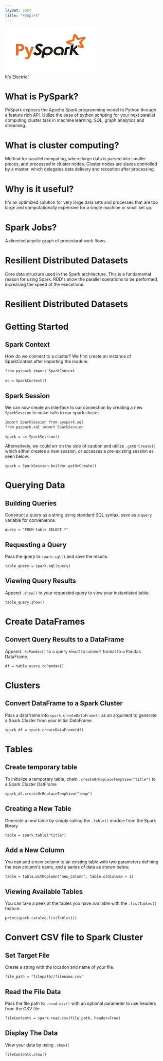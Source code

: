 ```yaml
---
layout: post
title: "PySpark"
---
```

<img src="/Images/PySpark/PySpark_title.jpg" class="inline"/><br>
It's Electric!

# What is PySpark?
PySpark exposes the Apache Spark programming model to Python through a feature rich API. Utilize the ease of python scripting for your 
next parallel computing cluster task in machine learning, SQL, graph analytics and streaming.

# What is cluster computing?
Method for parallel computing, where large data is parsed into smaller pieces, and processed in cluster nodes. 
Cluster nodes are slaves controlled by a master, which delegates data delivery and reception after processing.

# Why is it useful?
It's an optimized solution for very large data sets and processes that are too large and computationally expensive for a single machine or small set up.

# Spark Jobs?    
A directed acyclic graph of procedural work flows. 

# Resilient Distributed Datasets
Core data structure used in the Spark architecture. This is a fundamental reason for using Spark. RDD's allow the parallel operations to be performed, increasing the speed of the executions. 

# Resilient Distributed Datasets

# Getting Started

## Spark Context
How do we connect to a cluster? We first create an instance of SparkContext after importing the module.

```Python3
from pyspark import SparkContext

sc = SparkContext()
```

## Spark Session

We can now create an interface to our connection by creating a new `SparkSession` to make calls to our spark cluster.

```Python3
Import SparkSession from pyspark.sql
from pyspark.sql import SparkSession

spark = sc.SparkSession() 
```

Alternatively, we could err on the side of caution and utilize `.getOrCreate()` which either creates a new session, or accesses
a pre-existing session as seen below.

```Python3
spark = SparkSession.builder.getOrCreate()
```

# Querying Data

## Building Queries

Construct a query as a string using standard SQL syntax, save as a `query` variable for convenience.
```Python3
query = "FROM table SELECT *"
```

## Requesting a Query
Pass the query to `spark.sql()` and save the results.

```Python3
table_query = spark.sql(query)
```

## Viewing Query Results
Append `.show()` to your requested query to view your instantiated table.

```Python3
table_query.show()
```

# Create DataFrames

## Convert Query Results to a DataFrame
Append `.toPandas()` to a query result to convert format to a Pandas DataFrame.

```Python3
df = table_query.toPandas()
```

# Clusters

## Convert DataFrame to a Spark Cluster
Pass a dataframe into `spark.createDataFrame()` as an argument to generate a Spark Cluster from your initial DataFrame.

```Python3
spark_df = spark.createDataFrame(df)
```

# Tables

## Create temporary table 
To initialize a temporary table, chain `.createOrReplaceTempView("title")` to a Spark Cluster DatFrame

```Python3
spark_df.createOrReplaceTempView("temp")
```

## Creating a New Table
Generate a new table by simply calling the `.table()` module from the Spark library

```Python3
table = spark.table("title")
```

## Add a New Column
You can add a new column to an existing table with two parameters defining the new column's name, and a series of data as shown below.

```Python3
table = table.withColumn("new_Column", table.oldColumn + 1)
```
## Viewing Available Tables
You can take a peek at the tables you have available with the `.listTables()` feature.

```Python3
print(spark.catalog.listTables())
```

# Convert CSV file to Spark Cluster

## Set Target File
Create a string with the location and name of your file.

```Python3
file_path = "filepath//filename.csv"
```

## Read the File Data
Pass the file path to `.read.csv()` with an optional parameter to use headers from the CSV file.

```Python3
fileContents = spark.read.csv(file_path, header=True)
```

## Display The Data
View your data by using `.show()`

```Python3
fileContents.show()
```


